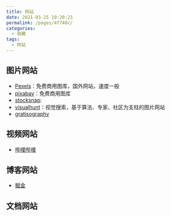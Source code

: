 ```yaml
---
title: 网站
date: 2021-03-25 19:20:23
permalink: /pages/4f748c/
categories:
  - 收藏
tags:
  - 网站
---
```

## 图片网站
- [Pexels](https://www.pexels.com/zh-cn/)：免费商用图库，国外网站，速度一般
- [pixabay](https://pixabay.com/zh/)：免费商用图库
- [stocksnap](https://stocksnap.io):
- [visualhunt](https://visualhunt.com/)：视觉搜索，基于算法、专家、社区为支柱的图片网站
- [gratisography](https://gratisography.com/)

## 视频网站
- [哔哩哔哩]()

## 博客网站
- [掘金](https://juejin.cn)

## 文档网站

## 